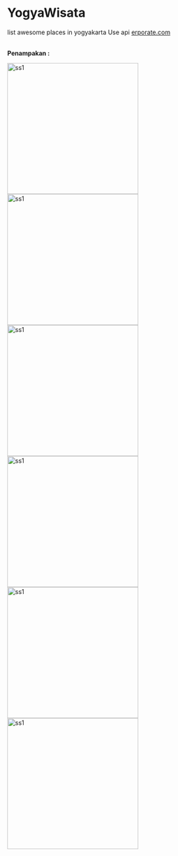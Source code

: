 # YogyaWisata

list awesome places in yogyakarta
Use api [erporate.com](erporate.com)<br><br>

**Penampakan :**<br>

<img width="300" alt="ss1" src="https://user-images.githubusercontent.com/32474003/45916556-4cee7a00-be92-11e8-960e-66b38258e776.png">
<img width="300" alt="ss1" src="https://user-images.githubusercontent.com/32474003/45916193-21689100-be8c-11e8-8a0f-cf1d98ca4cb3.png">
<img width="300" alt="ss1" src="https://user-images.githubusercontent.com/32474003/45916194-21689100-be8c-11e8-8fca-f4e6f009fc3d.png">
<img width="300" alt="ss1" src="https://user-images.githubusercontent.com/32474003/45916195-22012780-be8c-11e8-81af-3b41e4a1c444.png">
<img width="300" alt="ss1" src="https://user-images.githubusercontent.com/32474003/45916196-22012780-be8c-11e8-8752-de95a25e80cc.png">
<img width="300" alt="ss1" src="https://user-images.githubusercontent.com/32474003/45916197-22012780-be8c-11e8-9792-e10a785aa520.png">
